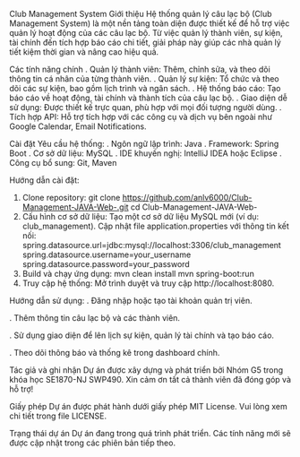 Club Management System
Giới thiệu
Hệ thống quản lý câu lạc bộ (Club Management System) là một nền tảng toàn diện được thiết kế để hỗ trợ việc quản lý hoạt động của các câu lạc bộ. Từ việc quản lý thành viên, sự kiện, tài chính đến tích hợp báo cáo chi tiết, giải pháp này giúp các nhà quản lý tiết kiệm thời gian và nâng cao hiệu quả.

Các tính năng chính
. Quản lý thành viên: Thêm, chỉnh sửa, và theo dõi thông tin cá nhân của từng thành viên.
. Quản lý sự kiện: Tổ chức và theo dõi các sự kiện, bao gồm lịch trình và ngân sách.
. Hệ thống báo cáo: Tạo báo cáo về hoạt động, tài chính và thành tích của câu lạc bộ.
. Giao diện dễ sử dụng: Được thiết kế trực quan, phù hợp với mọi đối tượng người dùng.
. Tích hợp API: Hỗ trợ tích hợp với các công cụ và dịch vụ bên ngoài như Google Calendar, Email Notifications.

Cài đặt
Yêu cầu hệ thống:
. Ngôn ngữ lập trình: Java
. Framework: Spring Boot
. Cơ sở dữ liệu: MySQL
. IDE khuyến nghị: IntelliJ IDEA hoặc Eclipse
. Công cụ bổ sung: Git, Maven

Hướng dẫn cài đặt:
1. Clone repository:
   git clone https://github.com/anlv6000/Club-Management-JAVA-Web-.git
   cd Club-Management-JAVA-Web-
2. Cấu hình cơ sở dữ liệu:
Tạo một cơ sở dữ liệu MySQL mới (ví dụ: club_management).
Cập nhật file application.properties với thông tin kết nối:
  spring.datasource.url=jdbc:mysql://localhost:3306/club_management
  spring.datasource.username=your_username
  spring.datasource.password=your_password
3. Build và chạy ứng dụng:
  mvn clean install
  mvn spring-boot:run
4. Truy cập hệ thống:
  Mở trình duyệt và truy cập http://localhost:8080.

Hướng dẫn sử dụng:
. Đăng nhập hoặc tạo tài khoản quản trị viên.

. Thêm thông tin câu lạc bộ và các thành viên.

. Sử dụng giao diện để lên lịch sự kiện, quản lý tài chính và tạo báo cáo.

. Theo dõi thông báo và thống kê trong dashboard chính.

Tác giả và ghi nhận
Dự án được xây dựng và phát triển bởi Nhóm G5 trong khóa học SE1870-NJ SWP490. Xin cảm ơn tất cả thành viên đã đóng góp và hỗ trợ!

Giấy phép
Dự án được phát hành dưới giấy phép MIT License. Vui lòng xem chi tiết trong file LICENSE.

Trạng thái dự án
Dự án đang trong quá trình phát triển. Các tính năng mới sẽ được cập nhật trong các phiên bản tiếp theo.

